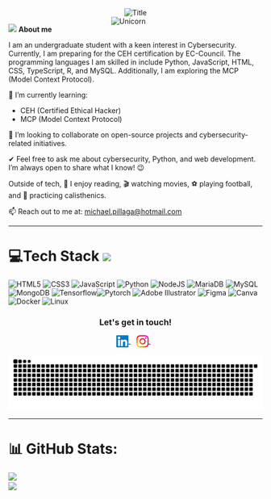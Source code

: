 <div align="center">
  <img src="https://readme-typing-svg.herokuapp.com?font=Architects+Daughter&color=%2338C2FF&size=50&center=true&vCenter=true&height=60&width=600&lines=Hey!+I'm+Michael+Pillaga+%3C3;Rmandre+is+me!!!;Welcome+to+my+profile!" alt="Title"></img>
</div>

<img align="right" width=300px alt="Unicorn" src="https://c.tenor.com/GN73MKBawZYAAAAi/busy-cute.gif" />

<img src="https://media.giphy.com/media/ObNTw8Uzwy6KQ/giphy.gif" width="30px">&nbsp;**About me**

I am an undergraduate student with a keen interest in Cybersecurity. Currently, I am preparing for the CEH certification by EC-Council. The programming languages I am skilled in include Python, JavaScript, HTML, CSS, TypeScript, R, and MySQL. Additionally, I am exploring the MCP (Model Context Protocol).

🌱 I’m currently learning:

* CEH (Certified Ethical Hacker)
* MCP (Model Context Protocol)

👯 I’m looking to collaborate on open-source projects and cybersecurity-related initiatives.

✔ Feel free to ask me about cybersecurity, Python, and web development. I’m always open to share what I know! 😉

Outside of tech, 📖 I enjoy reading, 🎬 watching movies, ⚽ playing football, and 💪 practicing calisthenics.

📫 Reach out to me at: <a href="mailto:michael.pillaga@hotmail.com">[michael.pillaga@hotmail.com](mailto:michael.pillaga@hotmail.com)</a>

---
# 💻Tech Stack <img src = "https://media2.giphy.com/media/QssGEmpkyEOhBCb7e1/giphy.gif?cid=ecf05e47a0n3gi1bfqntqmob8g9aid1oyj2wr3ds3mg700bl&rid=giphy.gif" width = 32px>

![HTML5](https://img.shields.io/badge/html5-%23E34F26.svg?style=for-the-badge&logo=html5&logoColor=white) ![CSS3](https://img.shields.io/badge/css3-%231572B6.svg?style=for-the-badge&logo=css3&logoColor=white) ![JavaScript](https://img.shields.io/badge/javascript-%23323330.svg?style=for-the-badge&logo=javascript&logoColor=%23F7DF1E) ![Python](https://img.shields.io/badge/python-darkblue.svg?style=for-the-badge&logo=python&logoColor=white) ![NodeJS](https://img.shields.io/badge/node.js-6DA55F?style=for-the-badge&logo=node.js&logoColor=white) ![MariaDB](https://img.shields.io/badge/MariaDB-003545?style=for-the-badge&logo=mariadb&logoColor=white) ![MySQL](https://img.shields.io/badge/mysql-4479A1.svg?style=for-the-badge&logo=mysql&logoColor=white) ![MongoDB](https://img.shields.io/badge/MongoDB-%234ea94b.svg?style=for-the-badge&logo=mongodb&logoColor=white) ![Tensorflow](https://img.shields.io/badge/tensorflow-orange.svg?style=for-the-badge&logo=tensorflow&logoColor=white)![Pytorch](https://img.shields.io/badge/pytorch-%23000000.svg?style=for-the-badge&logo=pytorch&logoColor=white)
![Adobe Illustrator](https://img.shields.io/badge/adobeillustrator-%23FF9A00.svg?style=for-the-badge&logo=adobeillustrator&logoColor=white) ![Figma](https://img.shields.io/badge/figma-black.svg?style=for-the-badge&logo=figma&logoColor=red) ![Canva](https://img.shields.io/badge/Canva-%2300C4CC.svg?style=for-the-badge&logo=Canva&logoColor=white) ![Docker](https://img.shields.io/badge/docker-%230db7ed.svg?style=for-the-badge&logo=docker&logoColor=white) ![Linux](https://img.shields.io/badge/Linux-FCC624?style=for-the-badge&logo=linux&logoColor=black)

<div align="center">
  <h3><b>Let's get in touch! </b></h3>
  </div>
<p align="center">
<a href="https://www.https://www.linkedin.com/in/michael-pillaga/" target="_blank">
  <img align="center" alt="Michael Pillaga | Linkedin" width="24px" src="https://github.com/SatYu26/SatYu26/blob/master/Assets/Linkedin.svg" />
</a> &nbsp;&nbsp;
<a href="https://www.instagram.com/rmandreX/" target="_blank">
  <img align="center" alt="Michael Pillaga  | Instagram" width="24px" src="https://github.com/SatYu26/SatYu26/blob/master/Assets/Instagram.svg" />
</a> &nbsp;&nbsp;

<p align="center">
  <img src="https://github.com/StefanosSt/StefanosSt/blob/main/github-user-contribution.svg" alt="snake">
</p>

---

# 📊 GitHub Stats:
![](https://github-readme-stats.vercel.app/api?username=MichaelAndres22&theme=dark&hide_border=false&include_all_commits=false&count_private=false)<br/>
![](https://github-readme-streak-stats.herokuapp.com/?user=MichaelAndres22&theme=dark&hide_border=false)<br/>
<!-- ![](https://github-readme-stats.vercel.app/api/top-langs/?username=MichaelAndres22&theme=dark&hide_border=false&include_all_commits=false&count_private=false&layout=compact) -->

